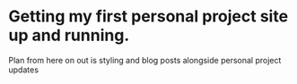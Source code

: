 # Getting my first personal project site up and running.
Plan from here on out is styling and blog posts alongside personal project updates